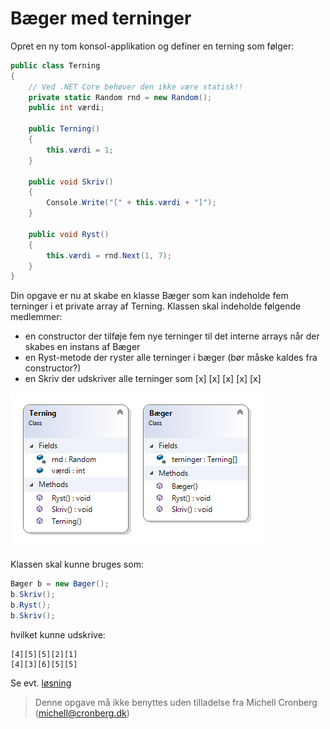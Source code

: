 ﻿# Bæger med terninger

Opret en ny tom konsol-applikation og definer en terning som følger:

```csharp
public class Terning
{
    // Ved .NET Core behøver den ikke være statisk!!
    private static Random rnd = new Random();
    public int værdi;

    public Terning()
    {
        this.værdi = 1;
    }

    public void Skriv()
    {
        Console.Write("[" + this.værdi + "]");
    }

    public void Ryst()
    {
        this.værdi = rnd.Next(1, 7);
    }
}
```

Din opgave er nu at skabe en klasse Bæger som kan indeholde fem terninger i et private 
array af Terning. Klassen skal indeholde følgende medlemmer:

- en constructor der tilføje fem nye terninger til det interne arrays når der skabes en instans af Bæger
- en Ryst-metode der ryster alle terninger i bæger (bør måske kaldes fra constructor?)
- en Skriv der udskriver alle terninger som [x] [x] [x] [x] [x] 

![](baeger.png)

Klassen skal kunne bruges som:

```csharp
Bæger b = new Bæger();
b.Skriv();
b.Ryst();
b.Skriv();
```

hvilket kunne udskrive:

```
[4][5][5][2][1]
[4][3][6][5][5]
```

Se evt. [løsning](https://github.com/devcronberg/undervisning-cs-opgaver/blob/master/array-yatzybaeger/Program.cs)

<!-- footerstart -->
> Denne opgave må ikke benyttes uden tilladelse fra Michell Cronberg (michell@cronberg.dk)
<!-- footerslut -->
